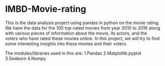 # IMBD-Movie-rating
This is the data analysis project using pandas in python on the movie rating.
We have the data for the 100 top-rated movies from year 2010 to 2016 along with various pieces of information about the movie, its actors, and the voters who have rated these movies online. In this project, we will try to find some interesting insights into these movies and their voters.

The modules/libraries used in this are:
1.Pandas 
2.Matplotlib.pyplot
3.Seaborn
4.Numpy
